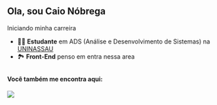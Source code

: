 ## Ola, sou Caio Nóbrega
Iniciando minha carreira 

- 👨‍💻 **Estudante** em ADS (Análise e Desenvolvimento de Sistemas) na [UNINASSAU](https://www.uninassau.edu.br/)
- 🏞️ **Front-End** penso em entra nessa area

##

  #### Você também me encontra aqui:

   <a href="https://www.instagram.com/caionobreg_/">
 <img src="https://img.shields.io/badge/Instagram-%23E4405F.svg?style=for-the-badge&logo=Instagram&logoColor=white"/>
   </a>  
